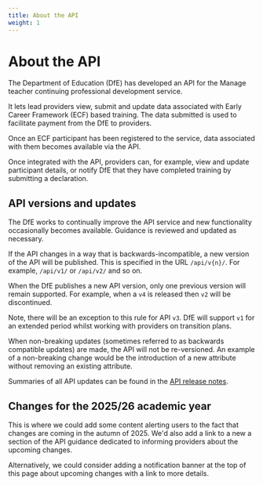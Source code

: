 ```yaml
---
title: About the API
weight: 1
---
```


# About the API

The Department of Education (DfE) has developed an API for the Manage teacher continuing professional development service. 

It lets lead providers view, submit and update data associated with Early Career Framework (ECF) based training. The data submitted is used to facilitate payment from the DfE to providers.

Once an ECF participant has been registered to the service, data associated with them becomes available via the API.

Once integrated with the API, providers can, for example, view and update participant details, or notify DfE that they have completed training by submitting a declaration.

## API versions and updates

The DfE works to continually improve the API service and new functionality occasionally becomes available. Guidance is reviewed and updated as necessary.

If the API changes in a way that is backwards-incompatible, a new version of the API will be published. This is specified in the URL `/api/v{n}/`. For example, `/api/v1/` or  `/api/v2/` and so on. 

When the DfE publishes a new API version, only one previous version will remain supported. For example, when a `v4` is released then `v2` will be discontinued.

Note, there will be an exception to this rule for API `v3`. DfE will support `v1` for an extended period whilst working with providers on transition plans.

When non-breaking updates (sometimes referred to as backwards compatible updates) are made, the API will not be re-versioned. An example of a non-breaking change would be the introduction of a new attribute without removing an existing attribute. 

Summaries of all API updates can be found in the [API release notes](/api-reference/release-notes).

## Changes for the 2025/26 academic year

This is where we could add some content alerting users to the fact that changes are coming in the autumn of 2025. We'd also add a link to a new a section of the API guidance dedicated to informing providers about the upcoming changes.

Alternatively, we could consider adding a notification banner at the top of this page about upcoming changes with a link to more details.

